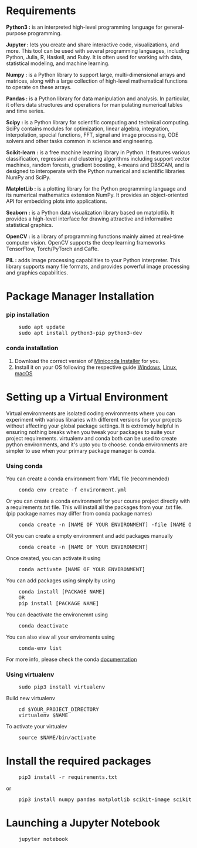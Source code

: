 # Requirements

**Python3 :** is an interpreted high-level programming language for general-purpose programming.

**Jupyter :** lets you create and share interactive code, visualizations, and more. This tool can be used with several programming languages, including Python, Julia, R, Haskell, and Ruby. It is often used for working with data, statistical modeling, and machine learning.

**Numpy :** is a Python library to support large, multi-dimensional arrays and matrices, along with a large collection of high-level mathematical functions to operate on these arrays.

**Pandas :** is a Python library for data manipulation and analysis. In particular, it offers data structures and operations for manipulating numerical tables and time series.

**Scipy :** is a Python library for scientific computing and technical computing. SciPy contains modules for optimization, linear algebra, integration, interpolation, special functions, FFT, signal and image processing, ODE solvers and other tasks common in science and engineering.

**Scikit-learn :** is a free machine learning library in Python. It features various classification, regression and clustering algorithms including support vector machines, random forests, gradient boosting, k-means and DBSCAN, and is designed to interoperate with the Python numerical and scientific libraries NumPy and SciPy.

**MatplotLib :** is a plotting library for the Python programming language and its numerical mathematics extension NumPy. It provides an object-oriented API for embedding plots into applications.

**Seaborn :** is a Python data visualization library based on matplotlib. It provides a high-level interface for drawing attractive and informative statistical graphics.

**OpenCV :** is a library of programming functions mainly aimed at real-time computer vision. OpenCV supports the deep learning frameworks TensorFlow, Torch/PyTorch and Caffe.

**PIL :** adds image processing capabilities to your Python interpreter. This library supports many file formats, and provides powerful image processing and graphics capabilities.

# Package Manager Installation

### pip installation

<pre>
    sudo apt update
    sudo apt install python3-pip python3-dev
</pre>

### conda installation

 1. Download the correct version of [Miniconda Installer](https://docs.conda.io/en/latest/miniconda.html) for you.
 2. Install it on your OS following the respective guide [Windows](https://conda.io/projects/conda/en/latest/user-guide/install/windows.html), [Linux](https://conda.io/projects/conda/en/latest/user-guide/install/linux.html), [macOS](https://conda.io/projects/conda/en/latest/user-guide/install/macos.html)

# Setting up a Virtual Environment

Virtual environments are isolated coding environments where you can experiment with various libraries with different versions for your projects without affecting your global package settings. It is extremely helpful in ensuring nothing breaks when you tweak your packages to suite your project requirements. virtualenv and conda both can be used to create python environments, and it's upto you to choose. conda environments are simpler to use when your primary package manager is conda.

### Using conda

You can create a conda environment from YML file (recommended)

<pre>
    conda env create -f environment.yml
</pre>

Or you can create a conda environment for your course project directly with a requirements.txt file. This will install all the packages from your .txt file. (pip package names may differ from conda package names)

<pre>
    conda create -n [NAME OF YOUR ENVIRONMENT] -file [NAME OF YOUR .TXT FILE]
</pre>

OR you can create a empty environment and add packages manually

<pre>
    conda create -n [NAME OF YOUR ENVIRONMENT]
</pre>

Once created, you can activate it using

<pre>
    conda activate [NAME OF YOUR ENVIRONMENT]
</pre>

You can add packages using simply by using

<pre>
    conda install [PACKAGE NAME]
    OR
    pip install [PACKAGE NAME]
</pre>

You can deactivate the environemnt using

<pre>
    conda deactivate
</pre>

You can also view all your enviroments using

<pre>
    conda-env list
</pre>

For more info, please check the conda [documentation](https://docs.conda.io/projects/conda/en/latest/user-guide/tasks/manage-environments.html)

### Using virtualenv

<pre>
    sudo pip3 install virtualenv
</pre>

Build new virtualenv

<pre>
    cd $YOUR_PROJECT_DIRECTORY
    virtualenv $NAME 
</pre>

To activate your virtualev

<pre>
    source $NAME/bin/activate
</pre>

# Install the required packages

<pre>
    pip3 install -r requirements.txt
</pre>

or

<pre>
    pip3 install numpy pandas matplotlib scikit-image scikit-learn==0.23.0 jupyter Pillow scipy seaborn xgboost regex catboost imageio imbalanced-learn mlxtend nltk opencv-python
</pre>

# Launching a Jupyter Notebook

<pre>
    jupyter notebook
</pre>

